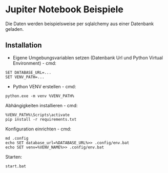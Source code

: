 # Jupiter Notebook Beispiele

Die Daten werden beispielsweise per sqlalchemy aus einer Datenbank geladen.

## Installation

* Eigene Umgebungsvariablen setzen (Datenbank Url und Python Virtual Environment) - cmd:
````
SET DATABASE_URL=...
SET VENV_PATH=...
````

* Python VENV erstellen - cmd:
````
python.exe -m venv %VENV_PATH%
````
Abhängigkeiten installieren - cmd:
````
%VENV_PATH%\Scripts\activate 
pip install -r requirements.txt
````

Konfiguration einrichten - cmd:
````
md .config
echo SET database_url=%DATABASE_URL%>> .config/env.bat
echo SET venv=%VENV_NAME%>> .config/env.bat
````

Starten:
````
start.bat
````
